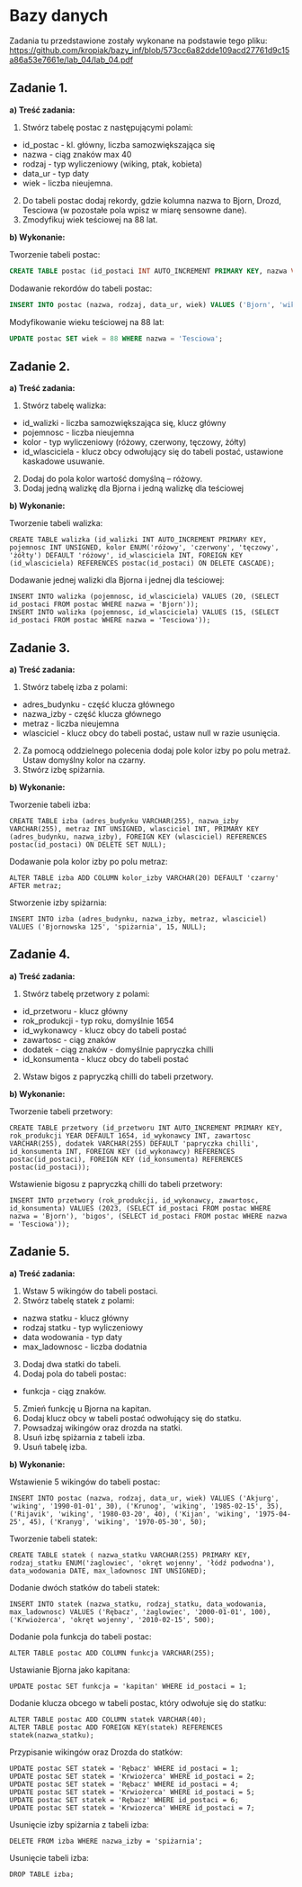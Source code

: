 # Bazy danych
Zadania tu przedstawione zostały wykonane na podstawie tego pliku: https://github.com/kropiak/bazy_inf/blob/573cc6a82dde109acd27761d9c15a86a53e7661e/lab_04/lab_04.pdf

##  Zadanie 1.
**a) Treść zadania:**
1) Stwórz tabelę postac z następującymi polami:
* id_postac - kl. główny, liczba samozwiększająca się
* nazwa - ciąg znaków max 40
* rodzaj - typ wyliczeniowy (wiking, ptak, kobieta)
* data_ur - typ daty
* wiek - liczba nieujemna.
2) Do tabeli postac dodaj rekordy, gdzie kolumna nazwa to Bjorn, Drozd, Tesciowa (w pozostałe
pola wpisz w miarę sensowne dane).
3) Zmodyfikuj wiek teściowej na 88 lat.
  
**b) Wykonanie:**

Tworzenie tabeli postac:
~~~sql
CREATE TABLE postac (id_postaci INT AUTO_INCREMENT PRIMARY KEY, nazwa VARCHAR(40), rodzaj ENUM('wiking', 'ptak', 'kobieta'), data_ur DATE, wiek INT UNSIGNED);
~~~
Dodawanie rekordów do tabeli postac:
~~~sql
INSERT INTO postac (nazwa, rodzaj, data_ur, wiek) VALUES ('Bjorn', 'wiking', '2000-01-01', 30), ('Drozd', 'ptak', '2010-05-15', 10), ('Tesciowa', 'kobieta', '1955-03-20', 70);
~~~
Modyfikowanie wieku teściowej na 88 lat:
~~~sql
UPDATE postac SET wiek = 88 WHERE nazwa = 'Tesciowa';
~~~
## Zadanie 2.
**a) Treść zadania:**
1) Stwórz tabelę walizka:
* id_walizki - liczba samozwiększająca się, klucz główny
* pojemnosc - liczba nieujemna
* kolor - typ wyliczeniowy (różowy, czerwony, tęczowy, żółty)
* id_wlasciciela - klucz obcy odwołujący się do tabeli postać, ustawione kaskadowe
usuwanie.
2) Dodaj do pola kolor wartość domyślną – różowy.
3) Dodaj jedną walizkę dla Bjorna i jedną walizkę dla teściowej

**b) Wykonanie:**

Tworzenie tabeli walizka:
~~~mysql
CREATE TABLE walizka (id_walizki INT AUTO_INCREMENT PRIMARY KEY, pojemnosc INT UNSIGNED, kolor ENUM('różowy', 'czerwony', 'tęczowy', 'żółty') DEFAULT 'różowy', id_wlasciciela INT, FOREIGN KEY (id_wlasciciela) REFERENCES postac(id_postaci) ON DELETE CASCADE);
~~~
Dodawanie jednej walizki dla Bjorna i jednej dla teściowej:
~~~mysql
INSERT INTO walizka (pojemnosc, id_wlasciciela) VALUES (20, (SELECT id_postaci FROM postac WHERE nazwa = 'Bjorn'));
INSERT INTO walizka (pojemnosc, id_wlasciciela) VALUES (15, (SELECT id_postaci FROM postac WHERE nazwa = 'Tesciowa'));
~~~
## Zadanie 3.
**a) Treść zadania:**
1. Stwórz tabelę izba z polami:
* adres_budynku - część klucza głównego
* nazwa_izby - część klucza głównego
* metraz - liczba nieujemna
* wlasciciel - klucz obcy do tabeli postać, ustaw null w razie usunięcia.
2. Za pomocą oddzielnego polecenia dodaj pole kolor izby po polu metraż. Ustaw domyślny kolor na czarny.
3. Stwórz izbę spiżarnia.

**b) Wykonanie:**

Tworzenie tabeli izba:
~~~mysql
CREATE TABLE izba (adres_budynku VARCHAR(255), nazwa_izby VARCHAR(255), metraz INT UNSIGNED, wlasciciel INT, PRIMARY KEY (adres_budynku, nazwa_izby), FOREIGN KEY (wlasciciel) REFERENCES postac(id_postaci) ON DELETE SET NULL);
~~~
Dodawanie pola kolor izby po polu metraz:
~~~mysql
ALTER TABLE izba ADD COLUMN kolor_izby VARCHAR(20) DEFAULT 'czarny' AFTER metraz;
~~~
Stworzenie izby spiżarnia:
~~~mysql
INSERT INTO izba (adres_budynku, nazwa_izby, metraz, wlasciciel) VALUES ('Bjornowska 125', 'spiżarnia', 15, NULL);
~~~
## Zadanie 4.
**a) Treść zadania:**
1. Stwórz tabelę przetwory z polami:
* id_przetworu - klucz główny
* rok_produkcji - typ roku, domyślnie 1654
* id_wykonawcy - klucz obcy do tabeli postać
* zawartosc - ciąg znaków
* dodatek - ciąg znaków - domyślnie papryczka chilli
* id_konsumenta - klucz obcy do tabeli postać
2. Wstaw bigos z papryczką chilli do tabeli przetwory.

**b) Wykonanie:**

Tworzenie tabeli przetwory:
~~~mysql
CREATE TABLE przetwory (id_przetworu INT AUTO_INCREMENT PRIMARY KEY, rok_produkcji YEAR DEFAULT 1654, id_wykonawcy INT, zawartosc VARCHAR(255), dodatek VARCHAR(255) DEFAULT 'papryczka chilli', id_konsumenta INT, FOREIGN KEY (id_wykonawcy) REFERENCES postac(id_postaci), FOREIGN KEY (id_konsumenta) REFERENCES postac(id_postaci));
~~~
Wstawienie bigosu z papryczką chilli do tabeli przetwory:
~~~mysql
INSERT INTO przetwory (rok_produkcji, id_wykonawcy, zawartosc, id_konsumenta) VALUES (2023, (SELECT id_postaci FROM postac WHERE nazwa = 'Bjorn'), 'bigos', (SELECT id_postaci FROM postac WHERE nazwa = 'Tesciowa'));
~~~
## Zadanie 5.
**a) Treść zadania:**
1. Wstaw 5 wikingów do tabeli postaci.
2. Stwórz tabelę statek z polami:
* nazwa statku - klucz główny
* rodzaj statku - typ wyliczeniowy
* data wodowania - typ daty
* max_ladownosc - liczba dodatnia
3. Dodaj dwa statki do tabeli.
4. Dodaj pola do tabeli postac:
* funkcja - ciąg znaków.
5. Zmień funkcję u Bjorna na kapitan.
6. Dodaj klucz obcy w tabeli postać odwołujący się do statku.
7. Powsadzaj wikingów oraz drozda na statki.
8. Usuń izbę spiżarnia z tabeli izba.
9. Usuń tabelę izba.

**b) Wykonanie:**

Wstawienie 5 wikingów do tabeli postac:
~~~mysql
INSERT INTO postac (nazwa, rodzaj, data_ur, wiek) VALUES ('Akjurg', 'wiking', '1990-01-01', 30), ('Krunog', 'wiking', '1985-02-15', 35), ('Rijavik', 'wiking', '1980-03-20', 40), ('Kijan', 'wiking', '1975-04-25', 45), ('Kranyg', 'wiking', '1970-05-30', 50);
~~~
Tworzenie tabeli statek:
~~~mysql
CREATE TABLE statek ( nazwa_statku VARCHAR(255) PRIMARY KEY, rodzaj_statku ENUM('żaglowiec', 'okręt wojenny', 'łódź podwodna'), data_wodowania DATE, max_ladownosc INT UNSIGNED);
~~~
Dodanie dwóch statków do tabeli statek:
~~~mysql
INSERT INTO statek (nazwa_statku, rodzaj_statku, data_wodowania, max_ladownosc) VALUES ('Rębacz', 'żaglowiec', '2000-01-01', 100), ('Krwiożerca', 'okręt wojenny', '2010-02-15', 500);
~~~
Dodanie pola funkcja do tabeli postac:
~~~mysql
ALTER TABLE postac ADD COLUMN funkcja VARCHAR(255);
~~~
Ustawianie Bjorna jako kapitana:
~~~mysql
UPDATE postac SET funkcja = 'kapitan' WHERE id_postaci = 1;
~~~
Dodanie klucza obcego w tabeli postac, który odwołuje się do statku:
~~~mysql
ALTER TABLE postac ADD COLUMN statek VARCHAR(40);
ALTER TABLE postac ADD FOREIGN KEY(statek) REFERENCES statek(nazwa_statku);
~~~
Przypisanie wikingów oraz Drozda do statków:
~~~mysql
UPDATE postac SET statek = 'Rębacz' WHERE id_postaci = 1;
UPDATE postac SET statek = 'Krwiożerca' WHERE id_postaci = 2;
UPDATE postac SET statek = 'Rębacz' WHERE id_postaci = 4;
UPDATE postac SET statek = 'Krwiożerca' WHERE id_postaci = 5;
UPDATE postac SET statek = 'Rębacz' WHERE id_postaci = 6;
UPDATE postac SET statek = 'Krwiozerca' WHERE id_postaci = 7;
~~~
Usunięcie izby spiżarnia z tabeli izba:
~~~mysql
DELETE FROM izba WHERE nazwa_izby = 'spiżarnia';
~~~
Usunięcie tabeli izba:
~~~mysql
DROP TABLE izba;
~~~
